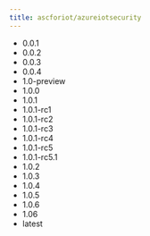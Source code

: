 ```yaml
---
title: ascforiot/azureiotsecurity
---
```

- 0.0.1
- 0.0.2
- 0.0.3
- 0.0.4
- 1.0-preview
- 1.0.0
- 1.0.1
- 1.0.1-rc1
- 1.0.1-rc2
- 1.0.1-rc3
- 1.0.1-rc4
- 1.0.1-rc5
- 1.0.1-rc5.1
- 1.0.2
- 1.0.3
- 1.0.4
- 1.0.5
- 1.0.6
- 1.06
- latest
